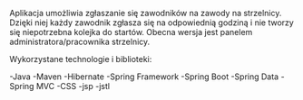 
Aplikacja umożliwia zgłaszanie się zawodników na zawody na strzelnicy. Dzięki niej każdy zawodnik zgłasza się na odpowiednią godziną i nie tworzy się niepotrzebna kolejka do startów.
Obecna wersja jest panelem administratora/pracownika strzelnicy.

Wykorzystane technologie i biblioteki:

-Java
-Maven
-Hibernate
-Spring Framework
-Spring Boot
-Spring Data
-Spring MVC
-CSS
-jsp
-jstl